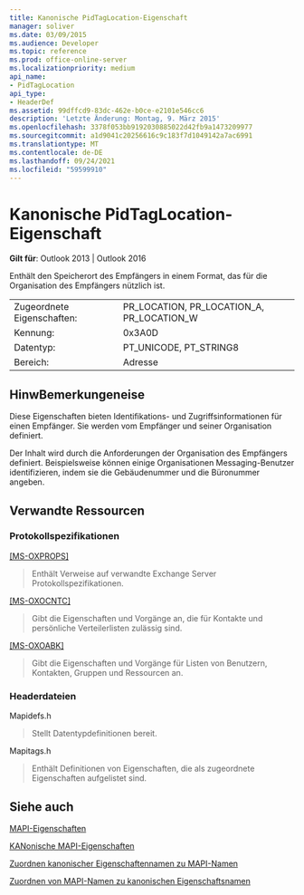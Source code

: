 ```yaml
---
title: Kanonische PidTagLocation-Eigenschaft
manager: soliver
ms.date: 03/09/2015
ms.audience: Developer
ms.topic: reference
ms.prod: office-online-server
ms.localizationpriority: medium
api_name:
- PidTagLocation
api_type:
- HeaderDef
ms.assetid: 99dffcd9-83dc-462e-b0ce-e2101e546cc6
description: 'Letzte Änderung: Montag, 9. März 2015'
ms.openlocfilehash: 3378f053bb9192030885022d42fb9a1473209977
ms.sourcegitcommit: a1d9041c20256616c9c183f7d1049142a7ac6991
ms.translationtype: MT
ms.contentlocale: de-DE
ms.lasthandoff: 09/24/2021
ms.locfileid: "59599910"
---
```

# <a name="pidtaglocation-canonical-property"></a>Kanonische PidTagLocation-Eigenschaft

  
  
**Gilt für**: Outlook 2013 | Outlook 2016 
  
Enthält den Speicherort des Empfängers in einem Format, das für die Organisation des Empfängers nützlich ist. 
  
|||
|:-----|:-----|
|Zugeordnete Eigenschaften:  <br/> |PR_LOCATION, PR_LOCATION_A, PR_LOCATION_W  <br/> |
|Kennung:  <br/> |0x3A0D  <br/> |
|Datentyp:  <br/> |PT_UNICODE, PT_STRING8  <br/> |
|Bereich:  <br/> |Adresse  <br/> |
   
## <a name="remarks"></a>HinwBemerkungeneise

Diese Eigenschaften bieten Identifikations- und Zugriffsinformationen für einen Empfänger. Sie werden vom Empfänger und seiner Organisation definiert. 
  
Der Inhalt wird durch die Anforderungen der Organisation des Empfängers definiert. Beispielsweise können einige Organisationen Messaging-Benutzer identifizieren, indem sie die Gebäudenummer und die Büronummer angeben. 
  
## <a name="related-resources"></a>Verwandte Ressourcen

### <a name="protocol-specifications"></a>Protokollspezifikationen

[[MS-OXPROPS]](https://msdn.microsoft.com/library/f6ab1613-aefe-447d-a49c-18217230b148%28Office.15%29.aspx)
  
> Enthält Verweise auf verwandte Exchange Server Protokollspezifikationen.
    
[[MS-OXOCNTC]](https://msdn.microsoft.com/library/9b636532-9150-4836-9635-9c9b756c9ccf%28Office.15%29.aspx)
  
> Gibt die Eigenschaften und Vorgänge an, die für Kontakte und persönliche Verteilerlisten zulässig sind.
    
[[MS-OXOABK]](https://msdn.microsoft.com/library/f4cf9b4c-9232-4506-9e71-2270de217614%28Office.15%29.aspx)
  
> Gibt die Eigenschaften und Vorgänge für Listen von Benutzern, Kontakten, Gruppen und Ressourcen an.
    
### <a name="header-files"></a>Headerdateien

Mapidefs.h
  
> Stellt Datentypdefinitionen bereit.
    
Mapitags.h
  
> Enthält Definitionen von Eigenschaften, die als zugeordnete Eigenschaften aufgelistet sind.
    
## <a name="see-also"></a>Siehe auch



[MAPI-Eigenschaften](mapi-properties.md)
  
[KANonische MAPI-Eigenschaften](mapi-canonical-properties.md)
  
[Zuordnen kanonischer Eigenschaftennamen zu MAPI-Namen](mapping-canonical-property-names-to-mapi-names.md)
  
[Zuordnen von MAPI-Namen zu kanonischen Eigenschaftsnamen](mapping-mapi-names-to-canonical-property-names.md)

